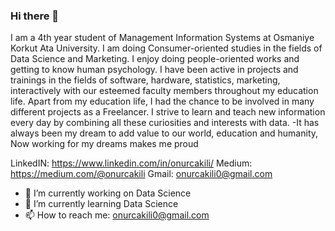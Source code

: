 ### Hi there 👋
I am a 4th year student of Management Information Systems at Osmaniye Korkut Ata University.
I am doing Consumer-oriented studies in the fields of Data Science
and Marketing.
I enjoy doing people-oriented works and getting to know human
psychology.
I have been active in projects and trainings in the fields of software,
hardware, statistics, marketing, interactively with our esteemed
faculty members throughout my education life.
Apart from my education life, I had the chance to be involved in
many different projects as a Freelancer.
I strive to learn and teach new information every day by combining
all these curiosities and interests with data.
-It has always been my dream to add value to our world, education
and humanity,
Now working for my dreams makes me proud

LinkedIN: https://www.linkedin.com/in/onurcakili/
Medium: https://medium.com/@onurcakili
Gmail: onurcakili0@gmail.com

- 🔭 I’m currently working on Data Science
- 🌱 I’m currently learning Data Science
- 📫 How to reach me: onurcakili0@gmail.com
